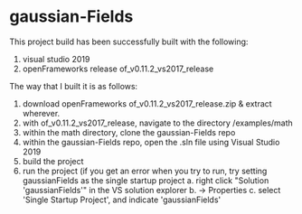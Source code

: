 # gaussian-Fields

This project build has been successfully built with the following:
1. visual studio 2019
2. openFrameworks release of_v0.11.2_vs2017_release

The way that I built it is as follows:
1. download openFrameworks of_v0.11.2_vs2017_release.zip & extract wherever.
2. with of_v0.11.2_vs2017_release, navigate to the directory /examples/math
3. within the math directory, clone the gaussian-Fields repo 
4. within the gaussian-Fields repo, open the .sln file using Visual Studio 2019
5. build the project
6. run the project (if you get an error when you try to run, try setting gaussianFields as the single startup project
   a. right click "Solution 'gaussianFields'" in the VS solution explorer
   b. -> Properties
   c. select 'Single Startup Project', and indicate 'gaussianFields'

